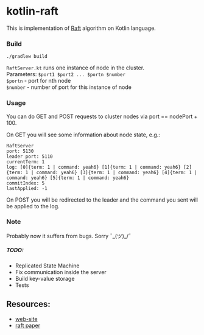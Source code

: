 # kotlin-raft

This is implementation of [Raft](https://en.wikipedia.org/wiki/Raft_(computer_science)) algorithm on Kotlin language.  

### Build
`./gradlew build`

`RaftServer.kt` runs one instance of node in the cluster.  
Parameters: `$port1 $port2 ... $portn $number`  
`$portn` - port for nth node  
`$number` - number of port for this instance of node

### Usage

You can do GET and POST requests to cluster nodes via port == nodePort + 100.

On GET you will see some information about node state, e.g.:
```
RaftServer 
port: 5130 
leader port: 5110
currentTerm: 1 
log: [0]{term: 1 | command: yeah6} [1]{term: 1 | command: yeah6} [2]{term: 1 | command: yeah6} [3]{term: 1 | command: yeah6} [4]{term: 1 | command: yeah6} [5]{term: 1 | command: yeah6}  
commitIndex: 5 
lastApplied: -1
``` 

On POST you will be redirected to the leader and the command you sent will be applied to the log.

### Note
Probably now it suffers from bugs. Sorry ¯\_(ツ)_/¯

##### TODO:
- Replicated State Machine
- Fix communication inside the server
- Build key-value storage
- Tests

Resources:
- 
- [web-site](https://raft.github.io/)
- [raft paper](https://raft.github.io/raft.pdf)

